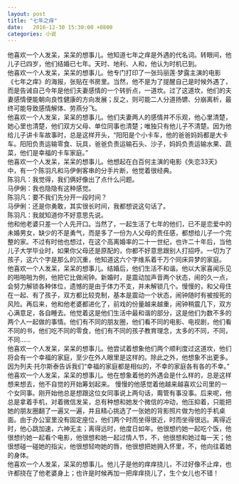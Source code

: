 ```yaml
---
layout: post
title: "七年之痒"
date:   2016-12-30 15:30:00 +0800
categories: 小说
---
```

​
他喜欢一个人发呆，呆呆的想事儿。他知道七年之痒是外遇的代名词。转眼间，他儿子已四岁，他们结婚已七年。天时、地利、人和，他认为时机已到。  
他喜欢一个人发呆，呆呆的想事儿。他专门打印了一张玛丽莲·梦露主演的电影《七年之痒》的海报，张贴在书房里。当然，他不是为了提醒自己是时候外遇了，而是告诫自己今年是他们夫妻感情的一个转折点，一道坎。过了这道坎，他们的夫妻感情便能朝向良性健康的方向发展；反之，则可能二人分道扬镳、分崩离析，最终可能导致感情解体、劳燕分飞。  
他喜欢一个人发呆，呆呆的想事儿。他们夫妻两人的感情并不乐观，他心里清楚，她心里也清楚，他们双方父母、单位同事也清楚；唯独只有他儿子不清楚。因为他给儿子讲卡车故事时，总是这样开头，“阳阳是个小卡车，他的爸爸妈妈都是大卡车。阳阳负责运输零食、玩具，爸爸负责运输石头、沙子，妈妈负责运输水果、蔬菜，他们是幸福的卡车家庭。”  
他喜欢一个人发呆，呆呆的想事儿。他想起在白百何主演的电影《失恋33天》中，有一个陈羽凡和马伊俐客串的分手片断，他觉着很经典。  
陈羽凡：我觉得，我们俩好像出了点什么问题。  
马伊俐：我也隐隐有这种感觉。  
陈羽凡：要不我们先分开一段时间？  
马伊俐：还是你勇敢，其实很长时间，我都想说这句话了。  
陈羽凡：我就知道你不好意思先说。  
他和他老婆只差一个人先开口。当然了，一起生活了七年的他们，已不是恋爱中的未婚男女，缺少的不是勇气，而是多了一份为人父母的责任感，都想给儿子一个完整的家。不过有时他也想过，在这个高离婚率的二十一世纪，也许二十年后，当他儿子大学毕业时，如果你父母还是原配的，你都不好意思跟别人打招呼。一切为了孩子，这六个字是那么的沉重，他知道这六个字维系着千万个同床异梦的家庭。  
他喜欢一个人发呆，呆呆的想事儿。结婚后，他们生活不和谐。他以大家喜闻乐见的啪啪啪为例，他把它比做闹钟。新婚时，是震动加声音两个状态，闹的久一点，会努力解锁各种体位，遗憾的是由于体力不支，并未解锁几个。慢慢的，和父母住在一起、有了孩子，双方都比较克制，基本是震动一个状态，闹钟随时有被按死的风险。再后来，他和他老婆都进化了，前戏的份量越来越重，闹钟稍震几下，双方心满意足，各自睡去。他觉着这是他们生活中最和谐的部分，这是他们为数不多的两个人一起做的事情。他们有不同的朋友圈，他们看不同的电影、电视剧，他们看不同的书，他们吃不同的零食，他们有不同的孩子教育理念，太多的不同，不同，不同……  
他喜欢一个人发呆，呆呆的想事儿。他尝试着想象他们两个顺利度过这道坎，他们将会有一个幸福的家庭，至少在外人眼里是这样的。除此之外，他想象不出更多。因为列夫·托尔斯泰告诉我们“幸福的家庭都是相似的，不幸的家庭各有各的不幸。”  
他喜欢一个人发呆，呆呆的想事儿。他在想象着他的外遇会是什么样的，总是这样想来想去，他不自觉的开始筹划起来。 慢慢的他感觉着他越来越喜欢公司里的一个女同事。刚开始他总是想跟这位女同事说上两句话，甭管有事没事。后来呢，他总是拿着手机，对着微信发呆，总有种想和她发个微信的冲动，他压抑着，只能把她的朋友圈翻了一遍又一遍，并且精心挑选了一张她的背影照片做为他的手机桌面。由于办公室里没有固定座位，他们两个时而坐得很近，时而坐得很远。离得近时，他心跳加速，六神无主；离得远时，他度日如年。他很想约她一起吃个饭，他很想约她一起看个电影，他很想和她一起过情人节，不，他很想和她过每一天；他很想碰一碰她的指尖，他很想轻吻她的唇，他很想把她拥入怀里，不，他向往着她的身体。  
他喜欢一个人发呆，呆呆的想事儿。他儿子是他的痒痒挠儿，不过好像不止痒，也许都挠在了他老婆身上；也许是时候再加一把痒痒挠儿了，生个女儿也不错！  

